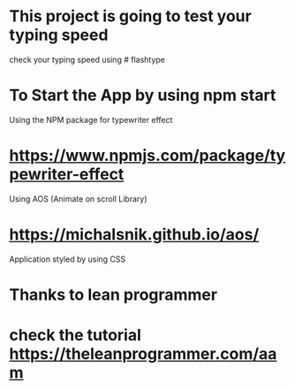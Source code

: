 # This project is going to test your typing speed

check your typing speed using # flashtype

# To Start the App by using npm start

Using the NPM package for typewriter effect

# https://www.npmjs.com/package/typewriter-effect

Using AOS (Animate on scroll Library)

# https://michalsnik.github.io/aos/

Application styled by using CSS

# Thanks to lean programmer

# check the tutorial https://theleanprogrammer.com/aam​​
